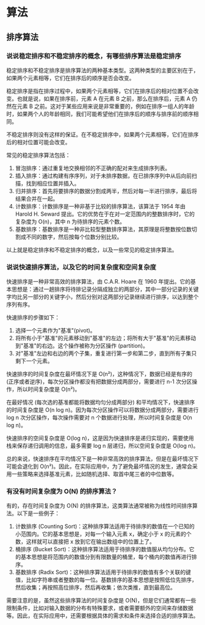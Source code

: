 # 算法

## 排序算法

### 说说稳定排序和不稳定排序的概念，有哪些排序算法是稳定排序

稳定排序和不稳定排序是排序算法的两种基本类型。这两种类型的主要区别在于，如果两个元素相等，它们在排序后的顺序是否会改变。

稳定排序是指在排序过程中，如果两个元素相等，它们在排序后的相对位置不会改变。也就是说，如果在排序前，元素 A 在元素 B 之前，那么在排序后，元素 A 仍然在元素 B 之前。这对于某些应用来说是非常重要的，例如在排序一组人的年龄时，如果两个人的年龄相同，我们可能希望他们在排序后的顺序与排序前的顺序相同。

不稳定排序则没有这样的保证。在不稳定排序中，如果两个元素相等，它们在排序后的相对位置可能会改变。

常见的稳定排序算法包括：

1. 冒泡排序：通过重复地交换相邻的不正确的配对来生成排序列表。
2. 插入排序：通过构建有序序列，对于未排序数据，在已排序序列中从后向前扫描，找到相应位置并插入。
3. 归并排序：首先将要排序的数据分割成两半，然后对每一半进行排序，最后将结果合并在一起。
4. 计数排序：计数排序是一种非基于比较的排序算法，该算法于 1954 年由 Harold H. Seward 提出。它的优势在于在对一定范围内的整数排序时，它的复杂度为 O(n)，其中 n 为待排序的元素个数。
5. 基数排序：基数排序是一种非比较型整数排序算法，其原理是将整数按位数切割成不同的数字，然后按每个位数分别比较。

以上就是稳定排序和不稳定排序的概念，以及一些常见的稳定排序算法。

### 说说快速排序算法，以及它的时间复杂度和空间复杂度

快速排序是一种非常高效的排序算法，由 C.A.R. Hoare 在 1960 年提出。它的基本思想是：通过一趟排序将待排记录分隔成独立的两部分，其中一部分记录的关键字均比另一部分的关键字小，然后分别对这两部分记录继续进行排序，以达到整个序列有序。

快速排序的步骤如下：

1. 选择一个元素作为"基准"(pivot)。
2. 将所有小于"基准"的元素移动到"基准"的左边；将所有大于"基准"的元素移动到"基准"的右边。这个操作被称为分区操作 (partition)。
3. 对"基准"左边和右边的两个子集，重复进行第一步和第二步，直到所有子集只剩下一个元素。

快速排序的时间复杂度在最坏情况下是 O(n²)，这种情况下，数据已经是有序的 (正序或者逆序)，每次分区操作都没有把数据分成两部分，需要进行 n-1 次分区操作，所以时间复杂度是 O(n²)。

在最好情况 (每次选的基准都能将数据均匀分成两部分) 和平均情况下，快速排序的时间复杂度是 O(n log n)。因为每次分区操作可以将数据分成两部分，需要进行 log n 次分区操作，每次操作需要对 n 个数据进行处理，所以时间复杂度是 O(n log n)。

快速排序的空间复杂度是 O(log n)，这是因为快速排序是递归实现的，需要使用栈来保存递归调用的信息，最多需要 log n 层递归，所以空间复杂度是 O(log n)。

总的来说，快速排序在平均情况下是一种非常高效的排序算法，但是在最坏情况下可能会退化到 O(n²)。因此，在实际应用中，为了避免最坏情况的发生，通常会采用一些策略来选择基准元素，比如随机选择、取首中尾三者的中位数等。

### 有没有时间复杂度为 O(N) 的排序算法？

有的，存在时间复杂度为 O(N) 的排序算法，这类算法通常被称为线性时间排序算法。以下是一些例子：

1. 计数排序 (Counting Sort)：这种排序算法适用于待排序的数值在一个已知的小范围内。它的基本思想是，对每一个输入元素 x，确定小于 x 的元素的个数，这样就可以直接把 x 放到它在输出数组中的位置上了。
2. 桶排序 (Bucket Sort)：这种排序算法适用于待排序的数值服从均匀分布。它的基本思想是将范围内的数值分到有限数量的桶里，每个桶内的数值再进行排序。
3. 基数排序 (Radix Sort)：这种排序算法适用于待排序的数值有多个关联的键值，比如字符串或者整数的每一位。基数排序的基本思想是按照低位先排序，然后收集；再按照高位排序，然后再收集；依次类推，直到最高位。

需要注意的是，虽然这些排序算法的时间复杂度是 O(N)，但是它们通常都有一些限制条件，比如对输入数据的分布有特殊要求，或者需要额外的空间来存储数据等。因此，在实际应用中，还需要根据具体的需求和条件来选择合适的排序算法。
